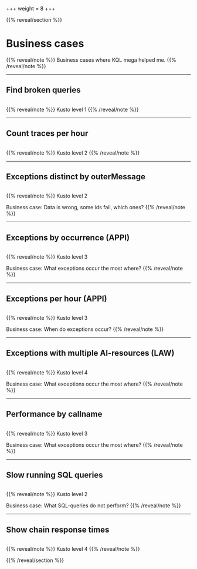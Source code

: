 +++
weight = 8
+++

{{% reveal/section %}}

# Business cases

{{% reveal/note %}}
Business cases where KQL mega helped me.
{{% /reveal/note %}}

---

## Find broken queries

```sql {file="business-cases/broken-dapper-sql-queries.kusto"}
```

{{% reveal/note %}}
Kusto level 1
{{% /reveal/note %}}

---

## Count traces per hour

```sql {file="business-cases/count-log-messages-by-hour.kusto"}
```

{{% reveal/note %}}
Kusto level 2
{{% /reveal/note %}}

---

## Exceptions distinct by outerMessage

```sql {file="business-cases/exception-distinct-by-requestpath.kusto"}
```

{{% reveal/note %}}
Kusto level 2

Business case: Data is wrong, some ids fail, which ones?
{{% /reveal/note %}}

---

## Exceptions by occurrence (APPI)

```sql {file="business-cases/exceptions_ai_by_problemId.kusto"}
```

{{% reveal/note %}}
Kusto level 3

Business case: What exceptions occur the most where?
{{% /reveal/note %}}

---

## Exceptions per hour (APPI)

```sql {file="business-cases/exceptions_ai_per_hour.kusto"}
```

{{% reveal/note %}}
Kusto level 3

Business case: When do exceptions occur?
{{% /reveal/note %}}

---

## Exceptions with multiple AI-resources (LAW)

```sql {file="business-cases/exceptions.kusto",highlightjs="1-13|14-16|17-22|23-31"}
```

{{% reveal/note %}}
Kusto level 4

Business case: What exceptions occur the most where?
{{% /reveal/note %}}

---

## Performance by callname

```sql {file="business-cases/performance.kusto"}
```

{{% reveal/note %}}
Kusto level 3

Business case: What exceptions occur the most where?
{{% /reveal/note %}}

---

## Slow running SQL queries

```sql {file="business-cases/slow-running-sql-queries.kusto"}
```

{{% reveal/note %}}
Kusto level 2

Business case: What SQL-queries do not perform?
{{% /reveal/note %}}

---

## Show chain response times

```sql {file="business-cases/chain-responsetime-chart.kusto"}
```

{{% reveal/note %}}
Kusto level 4
{{% /reveal/note %}}

{{% /reveal/section %}}